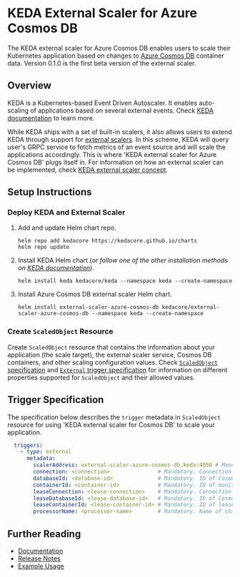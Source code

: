 # KEDA External Scaler for Azure Cosmos DB

The KEDA external scaler for Azure Cosmos DB enables users to scale their Kubernetes application based on changes to [Azure Cosmos DB](https://azure.microsoft.com/services/cosmos-db/) container data. Version 0.1.0 is the first beta version of the external scaler.

## Overview

KEDA is a Kubernetes-based Event Driven Autoscaler. It enables auto-scaling of applications based on several external events. Check [KEDA documentation](https://keda.sh/docs/concepts/) to learn more.

While KEDA ships with a set of built-in scalers, it also allows users to extend KEDA through support for [external scalers](https://keda.sh/docs/scalers/external/). In this scheme, KEDA will query user's GRPC service to fetch metrics of an event source and will scale the applications accordingly. This is where 'KEDA external scaler for Azure Cosmos DB' plugs itself in. For information on how an external scaler can be implemented, check [KEDA external scaler concept](https://keda.sh/docs/concepts/external-scalers/).

## Setup Instructions

### Deploy KEDA and External Scaler

1. Add and update Helm chart repo.

    ```shell
    helm repo add kedacore https://kedacore.github.io/charts
    helm repo update
    ```

1. Install KEDA Helm chart (*or follow one of the other installation methods on [KEDA documentation](https://keda.sh/docs/deploy)*).

    ```shell
    helm install keda kedacore/keda --namespace keda --create-namespace
    ```

1. Install Azure Cosmos DB external scaler Helm chart.

    ```shell
    helm install external-scaler-azure-cosmos-db kedacore/external-scaler-azure-cosmos-db --namespace keda --create-namespace
    ```

### Create `ScaledObject` Resource

Create `ScaledObject` resource that contains the information about your application (the scale target), the external scaler service, Cosmos DB containers, and other scaling configuration values. Check [`ScaledObject` specification](https://keda.sh/docs/concepts/scaling-deployments/) and [`External` trigger specification](https://keda.sh/docs/scalers/external/) for information on different properties supported for `ScaledObject` and their allowed values.

## Trigger Specification

The specification below describes the `trigger` metadata in `ScaledObject` resource for using 'KEDA external scaler for Cosmos DB' to scale your application.

```yaml
  triggers:
    - type: external
      metadata:
        scalerAddress: external-scaler-azure-cosmos-db.keda:4050 # Mandatory. Address of the external scaler service.
        connection: <connection>               # Mandatory. Connection string of Cosmos DB account with monitored container.
        databaseId: <database-id>              # Mandatory. ID of Cosmos DB database containing monitored container.
        containerId: <container-id>            # Mandatory. ID of monitored container.
        leaseConnection: <lease-connection>    # Mandatory. Connection string of Cosmos DB account with lease container.
        leaseDatabaseId: <lease-database-id>   # Mandatory. ID of Cosmos DB database containing lease container.
        leaseContainerId: <lease-container-id> # Mandatory. ID of lease container.
        processorName: <processor-name>        # Mandatory. Name of change-feed processor used by listener application.
```

## Further Reading

- [Documentation](https://github.com/kedacore/external-scaler-azure-cosmos-db#readme)
- [Release Notes](https://github.com/kedacore/external-scaler-azure-cosmos-db/releases/tag/v0.1.0)
- [Example Usage](https://github.com/kedacore/external-scaler-azure-cosmos-db/tree/main/src/Scaler.Demo)
